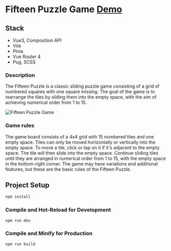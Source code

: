 # Fifteen Puzzle Game [Demo](https://bexazak.github.io/game-fifteen/)

## Stack
- Vue3, Composition API
- Vite
- Pinia
- Vue Router 4
- Pug, SCSS

### Description
The Fifteen Puzzle is a classic sliding puzzle game consisting of a grid of numbered squares with one square missing. The goal of the game is to rearrange the tiles by sliding them into the empty space, with the aim of achieving numerical order from 1 to 15.

![Fifteen Puzzle Game](https://bexazak.github.io/game-fifteen/assets/15-Puzzle_solved-Gh9qZFoK.png)

### Game rules

The game board consists of a 4x4 grid with 15 numbered tiles and one empty space.
Tiles can only be moved horizontally or vertically into the empty space.
To move a tile, click or tap on it if it's adjacent to the empty space. The tile will then slide into the empty space.
Continue sliding tiles until they are arranged in numerical order from 1 to 15, with the empty space in the bottom-right corner.
The game may have variations and additional features, but these are the basic rules of the Fifteen Puzzle.

## Project Setup

```sh
npm install
```

### Compile and Hot-Reload for Development

```sh
npm run dev
```

### Compile and Minify for Production

```sh
npm run build
```